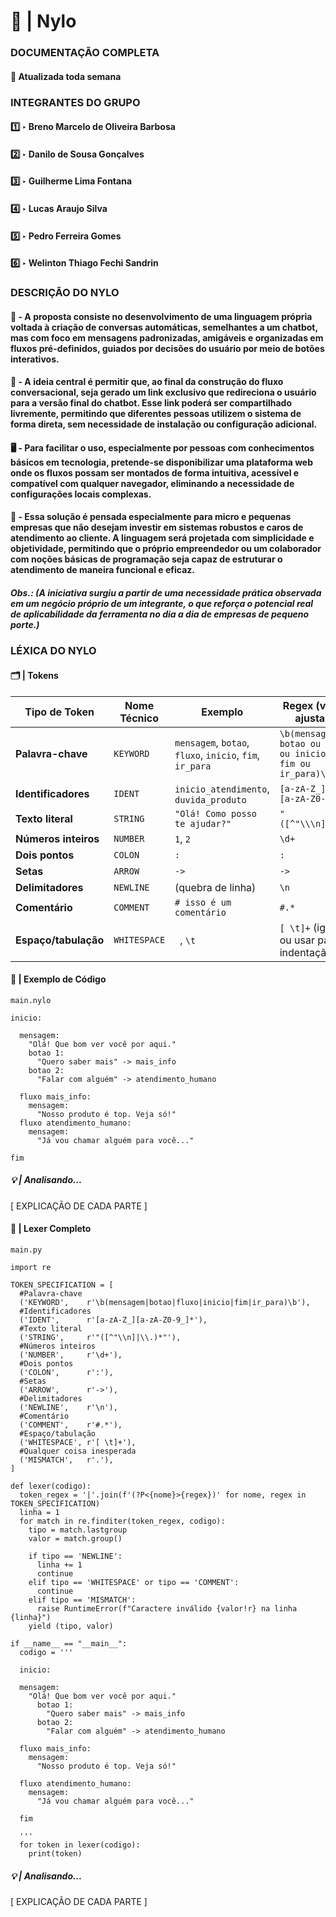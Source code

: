 # 🌊 | Nylo
### DOCUMENTAÇÃO COMPLETA
#### 📌 Atualizada toda semana

### INTEGRANTES DO GRUPO
#### 1️⃣ ‣ Breno Marcelo de Oliveira Barbosa
#### 2️⃣ ‣ Danilo de Sousa Gonçalves
#### 3️⃣ ‣ Guilherme Lima Fontana
#### 4️⃣ ‣ Lucas Araujo Silva
#### 5️⃣ ‣ Pedro Ferreira Gomes
#### 6️⃣ ‣ Welinton Thiago Fechi Sandrin

### DESCRIÇÃO DO NYLO
#### 🤖 - A proposta consiste no desenvolvimento de uma linguagem própria voltada à criação de conversas automáticas, semelhantes a um chatbot, mas com foco em mensagens padronizadas, amigáveis e organizadas em fluxos pré-definidos, guiados por decisões do usuário por meio de botões interativos.

#### 🔗 - A ideia central é permitir que, ao final da construção do fluxo conversacional, seja gerado um link exclusivo que redireciona o usuário para a versão final do chatbot. Esse link poderá ser compartilhado livremente, permitindo que diferentes pessoas utilizem o sistema de forma direta, sem necessidade de instalação ou configuração adicional.

#### 🖥️ - Para facilitar o uso, especialmente por pessoas com conhecimentos básicos em tecnologia, pretende-se disponibilizar uma plataforma web onde os fluxos possam ser montados de forma intuitiva, acessível e compatível com qualquer navegador, eliminando a necessidade de configurações locais complexas.

#### 💼 - Essa solução é pensada especialmente para micro e pequenas empresas que não desejam investir em sistemas robustos e caros de atendimento ao cliente. A linguagem será projetada com simplicidade e objetividade, permitindo que o próprio empreendedor ou um colaborador com noções básicas de programação seja capaz de estruturar o atendimento de maneira funcional e eficaz.

##### Obs.: (A iniciativa surgiu a partir de uma necessidade prática observada em um negócio próprio de um integrante, o que reforça o potencial real de aplicabilidade da ferramenta no dia a dia de empresas de pequeno porte.)

### LÉXICA DO NYLO
#### 🗂️ | Tokens
| Tipo de Token         | Nome Técnico | Exemplo                                              | Regex (versão ajustada)                             |
|-----------------------|--------------|------------------------------------------------------|-----------------------------------------------------|
| **Palavra-chave**     | `KEYWORD`    | `mensagem`, `botao`, `fluxo`, `inicio`, `fim`, `ir_para` | `\b(mensagem ou botao ou fluxo ou inicio ou fim ou ir_para)\b`      |
| **Identificadores**   | `IDENT`      | `inicio_atendimento`, `duvida_produto`              | `[a-zA-Z_] ou [a-zA-Z0-9_]*`                             |
| **Texto literal**     | `STRING`     | `"Olá! Como posso te ajudar?"`                      | `"([^"\\\n]\\.)*"`                                  |
| **Números inteiros**  | `NUMBER`     | `1`, `2`                                             | `\d+`                                               |
| **Dois pontos**       | `COLON`      | `:`                                                  | `:`                                                 |
| **Setas**             | `ARROW`      | `->`                                                 | `->`                                                |
| **Delimitadores**     | `NEWLINE`    | (quebra de linha)                                   | `\n`                                                |
| **Comentário**        | `COMMENT`    | `# isso é um comentário`                            | `#.*`                                               |
| **Espaço/tabulação**  | `WHITESPACE` | ` `, `\t`                                            | `[ \t]+` (ignorar ou usar para indentação)          |

#### 🧵 | Exemplo de Código

`main.nylo`

    inicio:
    
      mensagem:
        "Olá! Que bom ver você por aqui."
        botao 1:
          "Quero saber mais" -> mais_info
        botao 2:
          "Falar com alguém" -> atendimento_humano
    
      fluxo mais_info:
        mensagem:
          "Nosso produto é top. Veja só!"
      fluxo atendimento_humano:
        mensagem:
          "Já vou chamar alguém para você..."
    
    fim

##### 💡 | Analisando...

[ EXPLICAÇÃO DE CADA PARTE ]

#### 🐍 | Lexer Completo

`main.py`

    import re
    
    TOKEN_SPECIFICATION = [
      #Palavra-chave
      ('KEYWORD',    r'\b(mensagem|botao|fluxo|inicio|fim|ir_para)\b'),
      #Identificadores
      ('IDENT',      r'[a-zA-Z_][a-zA-Z0-9_]*'),
      #Texto literal
      ('STRING',     r'"([^"\\n]|\\.)*"'),
      #Números inteiros
      ('NUMBER',     r'\d+'),
      #Dois pontos
      ('COLON',      r':'),
      #Setas
      ('ARROW',      r'->'),
      #Delimitadores
      ('NEWLINE',    r'\n'),
      #Comentário
      ('COMMENT',    r'#.*'),
      #Espaço/tabulação
      ('WHITESPACE', r'[ \t]+'),
      #Qualquer coisa inesperada
      ('MISMATCH',   r'.'),
    ]
    
    def lexer(codigo):
      token_regex = '|'.join(f'(?P<{nome}>{regex})' for nome, regex in TOKEN_SPECIFICATION)
      linha = 1
      for match in re.finditer(token_regex, codigo):
        tipo = match.lastgroup
        valor = match.group()
    
        if tipo == 'NEWLINE':
          linha += 1
          continue
        elif tipo == 'WHITESPACE' or tipo == 'COMMENT':
          continue
        elif tipo == 'MISMATCH':
          raise RuntimeError(f"Caractere inválido {valor!r} na linha {linha}")
        yield (tipo, valor)
    
    if __name__ == "__main__":
      codigo = '''
    
      inicio:
    
      mensagem:
        "Olá! Que bom ver você por aqui."
          botao 1:
            "Quero saber mais" -> mais_info
          botao 2:
            "Falar com alguém" -> atendimento_humano
    
      fluxo mais_info:
        mensagem:
          "Nosso produto é top. Veja só!"
    
      fluxo atendimento_humano:
        mensagem:
          "Já vou chamar alguém para você..."
    
      fim
    
      '''
      for token in lexer(codigo):
        print(token)

##### 💡 | Analisando...

[ EXPLICAÇÃO DE CADA PARTE ]
